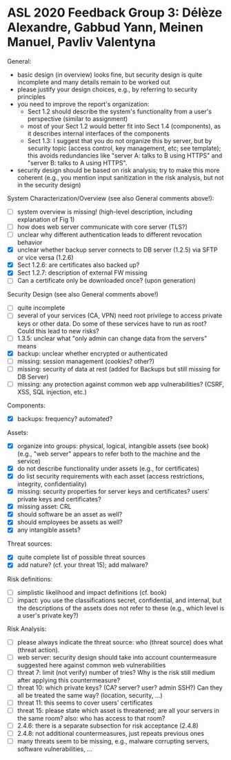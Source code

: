 ASL 2020
Feedback Group 3:
Délèze Alexandre, Gabbud Yann, Meinen Manuel, Pavliv Valentyna
======================================================================

General:
- basic design (in overview) looks fine, but security design is quite 
incomplete and many details remain to be worked out
- please justify your design choices, e.g., by referring to security principles
- you need to improve the report's organization:
  - Sect 1.2 should describe the system's functionality from a user's
    perspective (similar to assignment)
  - most of your Sect 1.2 would better fit into Sect 1.4 (components), 
    as it describes internal interfaces of the components
  - Sect 1.3: I suggest that you do not organize this by server, but 
    by security topic (access control, key management, etc; see template);
    this avoids redundancies like "server A: talks to B using HTTPS" and 
    "server B: talks to A using HTTPS".
- security design should be based on risk analysis; try to make this more
  coherent (e.g., you mention input sanitization in the risk analysis, but 
  not in the security design)

System Characterization/Overview (see also General comments above!):
- [ ] system overview is missing! (high-level description, including 
  explanation of Fig 1)
- [ ] how does web server communicate with core server (TLS?)
- [ ] unclear why different authentication leads to different revocation behavior
- [x] unclear whether backup server connects to DB server (1.2.5) via SFTP or 
  vice versa (1.2.6)
- [x] Sect 1.2.6: are certificates also backed up?
- [x] Sect 1.2.7: description of external FW missing
- [ ] Can a certificate only be downloaded once? (upon generation)

Security Design (see also General comments above!)
- [ ] quite incomplete
- [ ] several of your services (CA, VPN) need root privilege to access 
  private keys or other data. Do some of these services have to run as 
  root? Could this lead to new risks? 
- [ ] 1.3.5: unclear what "only admin can change data from the servers" means
- [x] backup: unclear whether encrypted or authenticated 
- [ ] missing: session management (cookies? other?)
- [ ] missing: security of data at rest (added for Backups but still missing for DB Server)
- [ ] missing: any protection against common web app vulnerabilities?
  (CSRF, XSS, SQL injection, etc.)

Components:
- [x] backups: frequency? automated?


Assets:
- [x] organize into groups: physical, logical, intangible assets (see book)
  (e.g., "web server" appears to refer both to the machine and the service)
- [x] do not describe functionality under assets (e.g., for certificates)
- [x] do list security requirements with each asset
  (access restrictions, integrity, confidentiality)
- [x] missing: security properties for server keys and certificates? 
  users' private keys and certificates? 
- [x] missing asset: CRL
- [x] should software be an asset as well?
- [x] should employees be assets as well?
- [x] any intangible assets?

Threat sources:
- [x] quite complete list of possible threat sources
- [x] add nature? (cf. your threat 15); add malware?

Risk definitions:
- [ ] simplistic likelihood and impact definitions (cf. book)
- [ ] impact: you use the classifications secret, confidential, and internal, 
  but the descriptions of the assets does not refer to these
  (e.g., which level is a user's private key?)
  
Risk Analysis:
- [ ] please always indicate the threat source: who (threat source) does what 
  (threat action).
- [ ] web server: security design should take into account countermeasure
  suggested here against common web vulnerabilities
- [ ] threat 7: limit (not verify) number of tries? Why is the risk still 
  medium after applying this countermeasure?
- [ ] threat 10: which private keys? (CA? server? user? admin SSH?)
  Can they all be treated the same way? (location, security, ...)
- [ ] threat 11: this seems to cover users' certificates
- [ ] threat 15: please state which asset is threatened;
  are all your servers in the same room?
  also: who has access to that room?
- [ ] 2.4.6: there is a separate subsection for risk acceptance (2.4.8)
- [ ] 2.4.8: not additional countermeasures, just repeats previous ones
- [ ] many threats seem to be missing, e.g., malware corrupting servers, 
  software vulnerabilities, ...